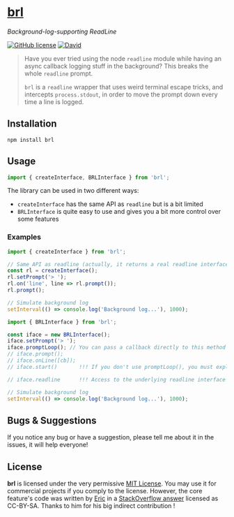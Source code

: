 # [**brl**](https://www.npmjs.com/package/brl)
_Background-log-supporting ReadLine_

[![GitHub license](https://img.shields.io/github/license/edgarogh/brl.svg)](https://github.com/edgarogh/brl/blob/master/LICENSE)
[![David](https://img.shields.io/david/edgarogh/brl.svg)](https://www.npmjs.com/package/brl)

> Have you ever tried using the node `readline` module while having an async callback logging stuff in the background? This breaks the whole `readline` prompt.
>
> `brl` is a `readline` wrapper that uses weird terminal escape tricks, and intercepts `process.stdout`, in order to move the prompt down every time a line is logged.

## Installation
`npm install brl`

## Usage
```typescript
import { createInterface, BRLInterface } from 'brl';
```

The library can be used in two different ways:
 * `createInterface` has the same API as `readline` but is a bit limited
 * `BRLInterface` is quite easy to use and gives you a bit more control over some features

### Examples
```typescript
import { createInterface } from 'brl';

// Same API as readline (actually, it returns a real readline interface)
const rl = createInterface();
rl.setPrompt('> ');
rl.on('line', line => rl.prompt());
rl.prompt();

// Simulate background log
setInterval(() => console.log('Background log...'), 1000);
```

```typescript
import { BRLInterface } from 'brl';

const iface = new BRLInterface();
iface.setPrompt('> ');
iface.promptLoop(); // You can pass a callback directly to this method
// iface.prompt();
// iface.onLine([cb]);
// iface.start()       !!! If you don't use promptLoop(), you must explicitly start the interface

// iface.readline      !!! Access to the underlying readline interface

// Simulate background log
setInterval(() => console.log('Background log...'), 1000);
```

## Bugs & Suggestions
If you notice any bug or have a suggestion, please tell me about it in the issues, it will help everyone!

## License
**brl** is licensed under the very permissive [MIT License](https://tldrlegal.com/license/mit-license). You may use it for commercial projects if you comply to the license. However, the core feature's code was written by [Eric](https://stackoverflow.com/users/102441/eric) in a [StackOverflow answer](https://stackoverflow.com/a/10608048/5554145) licensed as CC-BY-SA. Thanks to him for his big indirect contribution !
